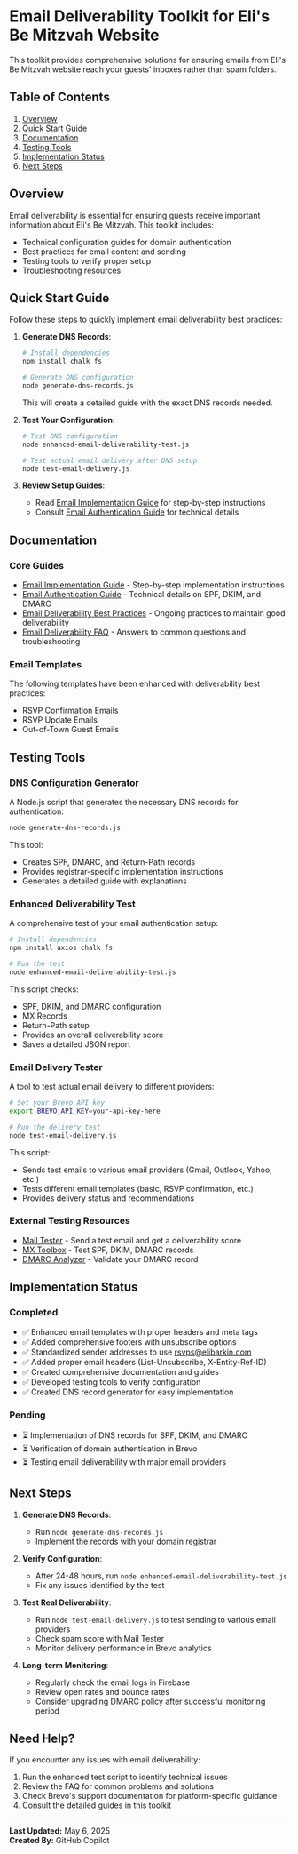 # Email Deliverability Toolkit for Eli's Be Mitzvah Website

This toolkit provides comprehensive solutions for ensuring emails from Eli's Be Mitzvah website reach your guests' inboxes rather than spam folders.

## Table of Contents
1. [Overview](#overview)
2. [Quick Start Guide](#quick-start-guide)
3. [Documentation](#documentation)
4. [Testing Tools](#testing-tools)
5. [Implementation Status](#implementation-status)
6. [Next Steps](#next-steps)

## Overview

Email deliverability is essential for ensuring guests receive important information about Eli's Be Mitzvah. This toolkit includes:

- Technical configuration guides for domain authentication
- Best practices for email content and sending
- Testing tools to verify proper setup
- Troubleshooting resources

## Quick Start Guide

Follow these steps to quickly implement email deliverability best practices:

1. **Generate DNS Records**:
   ```bash
   # Install dependencies
   npm install chalk fs
   
   # Generate DNS configuration
   node generate-dns-records.js
   ```
   This will create a detailed guide with the exact DNS records needed.

2. **Test Your Configuration**:
   ```bash
   # Test DNS configuration
   node enhanced-email-deliverability-test.js
   
   # Test actual email delivery after DNS setup
   node test-email-delivery.js
   ```

3. **Review Setup Guides**:
   - Read [Email Implementation Guide](./email-implementation-guide.md) for step-by-step instructions
   - Consult [Email Authentication Guide](./email-authentication-guide.md) for technical details

## Documentation

### Core Guides
- [Email Implementation Guide](./email-implementation-guide.md) - Step-by-step implementation instructions
- [Email Authentication Guide](./email-authentication-guide.md) - Technical details on SPF, DKIM, and DMARC
- [Email Deliverability Best Practices](./email-deliverability-best-practices.md) - Ongoing practices to maintain good deliverability
- [Email Deliverability FAQ](./email-deliverability-faq.md) - Answers to common questions and troubleshooting

### Email Templates
The following templates have been enhanced with deliverability best practices:
- RSVP Confirmation Emails
- RSVP Update Emails
- Out-of-Town Guest Emails

## Testing Tools

### DNS Configuration Generator
A Node.js script that generates the necessary DNS records for authentication:

```bash
node generate-dns-records.js
```

This tool:
- Creates SPF, DMARC, and Return-Path records
- Provides registrar-specific implementation instructions
- Generates a detailed guide with explanations

### Enhanced Deliverability Test
A comprehensive test of your email authentication setup:

```bash
# Install dependencies
npm install axios chalk fs

# Run the test
node enhanced-email-deliverability-test.js
```

This script checks:
- SPF, DKIM, and DMARC configuration
- MX Records
- Return-Path setup
- Provides an overall deliverability score
- Saves a detailed JSON report

### Email Delivery Tester
A tool to test actual email delivery to different providers:

```bash
# Set your Brevo API key
export BREVO_API_KEY=your-api-key-here

# Run the delivery test
node test-email-delivery.js
```

This script:
- Sends test emails to various email providers (Gmail, Outlook, Yahoo, etc.)
- Tests different email templates (basic, RSVP confirmation, etc.)
- Provides delivery status and recommendations

### External Testing Resources
- [Mail Tester](https://www.mail-tester.com/) - Send a test email and get a deliverability score
- [MX Toolbox](https://mxtoolbox.com/) - Test SPF, DKIM, DMARC records
- [DMARC Analyzer](https://www.dmarcanalyzer.com/dmarc/dmarc-record-check/) - Validate your DMARC record

## Implementation Status

### Completed
- ✅ Enhanced email templates with proper headers and meta tags
- ✅ Added comprehensive footers with unsubscribe options
- ✅ Standardized sender addresses to use rsvps@elibarkin.com
- ✅ Added proper email headers (List-Unsubscribe, X-Entity-Ref-ID)
- ✅ Created comprehensive documentation and guides
- ✅ Developed testing tools to verify configuration
- ✅ Created DNS record generator for easy implementation

### Pending
- ⏳ Implementation of DNS records for SPF, DKIM, and DMARC
- ⏳ Verification of domain authentication in Brevo
- ⏳ Testing email deliverability with major email providers

## Next Steps

1. **Generate DNS Records**:
   - Run `node generate-dns-records.js`
   - Implement the records with your domain registrar

2. **Verify Configuration**:
   - After 24-48 hours, run `node enhanced-email-deliverability-test.js`
   - Fix any issues identified by the test

3. **Test Real Deliverability**:
   - Run `node test-email-delivery.js` to test sending to various email providers
   - Check spam score with Mail Tester
   - Monitor delivery performance in Brevo analytics

4. **Long-term Monitoring**:
   - Regularly check the email logs in Firebase
   - Review open rates and bounce rates
   - Consider upgrading DMARC policy after successful monitoring period

## Need Help?

If you encounter any issues with email deliverability:

1. Run the enhanced test script to identify technical issues
2. Review the FAQ for common problems and solutions
3. Check Brevo's support documentation for platform-specific guidance
4. Consult the detailed guides in this toolkit

---

**Last Updated:** May 6, 2025  
**Created By:** GitHub Copilot
